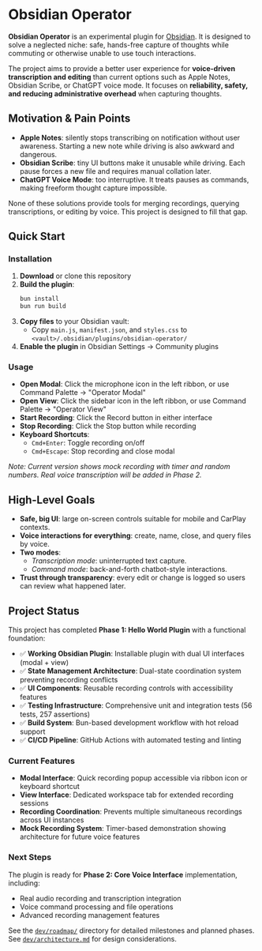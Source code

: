 # Obsidian Operator

**Obsidian Operator** is an experimental plugin for [Obsidian](https://obsidian.md/).
It is designed to solve a neglected niche: safe, hands-free capture of thoughts while commuting or otherwise unable to
  use touch interactions.

The project aims to provide a better user experience for **voice-driven transcription and editing** than current options
  such as Apple Notes, Obsidian Scribe, or ChatGPT voice mode.
It focuses on **reliability, safety, and reducing administrative overhead** when capturing thoughts.

## Motivation & Pain Points

- **Apple Notes**: silently stops transcribing on notification without user awareness.
  Starting a new note while driving is also awkward and dangerous.
- **Obsidian Scribe**: tiny UI buttons make it unusable while driving.
  Each pause forces a new file and requires manual collation later.
- **ChatGPT Voice Mode**: too interruptive.
  It treats pauses as commands, making freeform thought capture impossible.

None of these solutions provide tools for merging recordings, querying transcriptions, or editing by voice.
This project is designed to fill that gap.

## Quick Start

### Installation

1. **Download** or clone this repository
2. **Build the plugin**:
   ```bash
   bun install
   bun run build
   ```
3. **Copy files** to your Obsidian vault:
   - Copy `main.js`, `manifest.json`, and `styles.css` to `<vault>/.obsidian/plugins/obsidian-operator/`
4. **Enable the plugin** in Obsidian Settings → Community plugins

### Usage

- **Open Modal**: Click the microphone icon in the left ribbon, or use Command Palette → "Operator Modal"
- **Open View**: Click the sidebar icon in the left ribbon, or use Command Palette → "Operator View"  
- **Start Recording**: Click the Record button in either interface
- **Stop Recording**: Click the Stop button while recording
- **Keyboard Shortcuts**: 
  - `Cmd+Enter`: Toggle recording on/off
  - `Cmd+Escape`: Stop recording and close modal

*Note: Current version shows mock recording with timer and random numbers.
Real voice transcription will be added in Phase 2.*

## High-Level Goals

- **Safe, big UI**: large on-screen controls suitable for mobile and CarPlay contexts.
- **Voice interactions for everything**: create, name, close, and query files by voice.
- **Two modes**:
  - *Transcription mode*: uninterrupted text capture.
  - *Command mode*: back-and-forth chatbot-style interactions.
- **Trust through transparency**: every edit or change is logged so users can review what happened later.

## Project Status

This project has completed **Phase 1: Hello World Plugin** with a functional foundation:

- ✅ **Working Obsidian Plugin**: Installable plugin with dual UI interfaces (modal + view)
- ✅ **State Management Architecture**: Dual-state coordination system preventing recording conflicts
- ✅ **UI Components**: Reusable recording controls with accessibility features
- ✅ **Testing Infrastructure**: Comprehensive unit and integration tests (56 tests, 257 assertions)
- ✅ **Build System**: Bun-based development workflow with hot reload support
- ✅ **CI/CD Pipeline**: GitHub Actions with automated testing and linting

### Current Features

- **Modal Interface**: Quick recording popup accessible via ribbon icon or keyboard shortcut
- **View Interface**: Dedicated workspace tab for extended recording sessions  
- **Recording Coordination**: Prevents multiple simultaneous recordings across UI instances
- **Mock Recording System**: Timer-based demonstration showing architecture for future voice features

### Next Steps

The plugin is ready for **Phase 2: Core Voice Interface** implementation, including:
- Real audio recording and transcription integration
- Voice command processing and file operations
- Advanced recording management features

See the [`dev/roadmap/`](./dev/roadmap/) directory for detailed milestones and planned phases.
See [`dev/architecture.md`](./dev/architecture.md) for design considerations.
